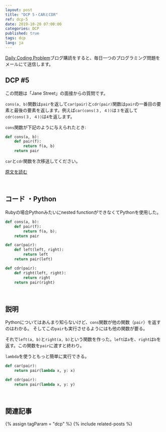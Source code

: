 ```yaml
---
layout: post
title: "DCP 5・CARとCDR"
ref: dcp-5
date: 2019-10-20 07:00:00
categories: DCP
published: true
tags: dcp
lang: ja
---
```


[Daily Coding Problem](https://www.dailycodingproblem.com)ブログ購読をすると、毎日一つのプログラミング問題をメールにて送信します。

## **DCP #5**
この問題は「Jane Street」の面接からの質問です。

`cons(a, b)`関数は`pair`を返して`car(pair)`と`cdr(pair)`関数は`pair`の一番目の要素と最後の要素を返します。例えば`car(cons(３, ４))`は`３`を返して`cdr(cons(３, ４))`は`4`を返します。

`cons`関数が下記のように与えられたとき:

```python
def cons(a, b):
    def pair(f):
        return f(a, b)
    return pair
```
`car`と`cdr`関数を次移送してください。

[原文を読む](en-dcp-5.html#dcp5)

<br>

## **コード ・Python** 
Rubyの場合Pythonみたいにnested functionができなくてPythonを使用した。

```python
def cons(a, b):
    def pair(f):
        return f(a, b);
    return pair

def car(pair):
    def left(left, right):
        return left
    return pair(left)

def cdr(pair):
    def right(left, right):
        return right
    return pair(right)
```

<br>

## **説明**
Pythonについてはあんまり知らないけど、`cons`関数が他の関数（`pair`）を返すのはわかる。
そしてこの`pair`も実行させるようにはも他の関数が要る。

それで`left(a, b)`と`right(a, b)`という関数を作った。`left`は`a`を、`right`は`b`を返す。この関数を`pair`に渡すと終わり。

`lambda`を使うともっと簡単に実行できる。

```python
def car(pair):
    return pair(lambda x, y: x)

def cdr(pair):
    return pair(lambda x, y: y)
```

<br>

## **関連記事**
{% assign tagParam = "dcp" %}
{% include related-posts %}
